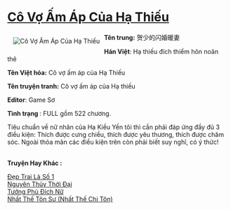 <a href="https://utruyen.com/co-vo-am-ap-cua-ha-thieu/17592/" title="Cô Vợ Ấm Áp Của Hạ Thiếu"><h1>Cô Vợ Ấm Áp Của Hạ Thiếu</h1></a><div style="display:table"><img align="right" style="float: left; padding: 10px;" src="https://utruyen.com/images/story/200x260/co-vo-am-ap-cua-ha-thieu.jpg" alt="Cô Vợ Ấm Áp Của Hạ Thiếu"><b>Tên trung:</b> 贺少的闪婚暖妻<p></p><b>Hán Việt</b>: Hạ thiếu đích thiểm hôn noãn thê<p></p><b>Tên Việt hóa:</b> Cô vợ ấm áp của Hạ Thiếu<p></p><b>Tên truyện tranh:</b> Cô vợ ấm áp của Hạ thiếu <p></p><b>Editor</b>: Game Sơ <p></p><b>Tình trạng </b>: FULL gồm 522 chương.<p></p>Tiêu chuẩn về nữ nhân của Hạ Kiều Yến tôi thì cần phải đáp ứng đầy đủ 3 điều kiện: Thích được cưng chiều, thích được yêu thương, thích được chăm sóc. Ngoài thỏa mãn các điều kiện trên còn phải biết suy nghĩ, có ý thức!</div><p><br><b>Truyện Hay Khác :</b></p><a href="https://utruyen.com/dep-trai-la-so-1/11292/" alt="Đẹp Trai Là Số 1">Đẹp Trai Là Số 1</a><br/><a href="https://github.com/quanluxury/truyenhot/tree/master/truyenhay/22222/" alt="Nguyên Thủy Thời Đại">Nguyên Thủy Thời Đại</a><br/><a href="https://github.com/quanluxury/ngontinhhot/tree/master/truyenhay/17490/" alt="Tướng Phủ Đích Nữ">Tướng Phủ Đích Nữ</a><br/><a href="https://truyenhot2020.wordpress.com/2019/12/11/nhat-the-ton-su-nhat-the-chi-ton/" alt="Nhất Thế Tôn Sư (Nhất Thế Chi Tôn)">Nhất Thế Tôn Sư (Nhất Thế Chi Tôn)</a><br/>